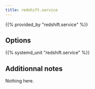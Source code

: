 ```yaml
---
title: redshift.service
---
```


{{% provided_by "redshift.service" %}}

## Options

{{% systemd_unit "redshift.service" %}}

## Additionnal notes

Nothing here.